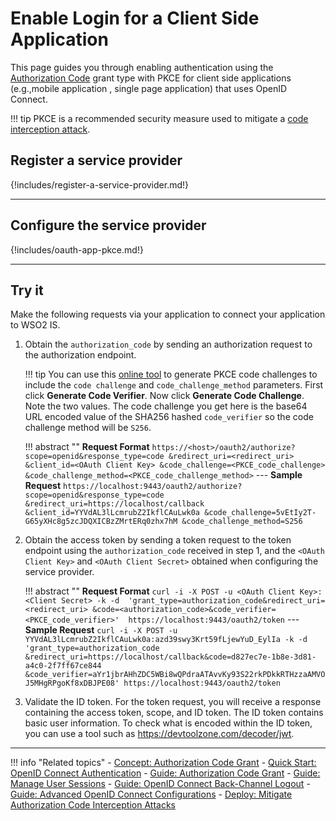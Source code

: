 # Enable Login for a Client Side Application

This page guides you through enabling authentication using the [Authorization Code]({{base_path}}/references/concepts/authorization/authorization-code-grant) 
grant type with PKCE for client side applications (e.g.,mobile application , single page application) that uses OpenID Connect. 

!!! tip
    PKCE is a recommended security measure used to mitigate a [code interception attack]({{base_path}}/deploy/mitigate-attacks/mitigate-authorization-code-interception-attacks/).

## Register a service provider

{!includes/register-a-service-provider.md!}

----

## Configure the service provider

{!includes/oauth-app-pkce.md!}

----

## Try it

Make the following requests via your application to connect your application to WSO2 IS. 

1. Obtain the `authorization_code` by sending an authorization request to the authorization endpoint. 

    !!! tip
        You can use this [online tool](https://tonyxu-io.github.io/pkce-generator/) to generate PKCE code challenges to include the `code challenge` and `code_challenge_method` parameters. 
        First click **Generate Code Verifier**. 
        Now click **Generate Code Challenge**.
        Note the two values. The code challenge you get here is the base64 URL encoded value of the SHA256 hashed `code_verifier` so the code challenge method will be `S256`.    
    
    !!! abstract ""
        **Request Format**
        ```
        https://<host>/oauth2/authorize?scope=openid&response_type=code
        &redirect_uri=<redirect_uri>
        &client_id=<OAuth Client Key>
        &code_challenge=<PKCE_code_challenge>
        &code_challenge_method=<PKCE_code_challenge_method>
        ```
        ---
        **Sample Request**
        ```
        https://localhost:9443/oauth2/authorize?scope=openid&response_type=code
        &redirect_uri=https://localhost/callback
        &client_id=YYVdAL3lLcmrubZ2IkflCAuLwk0a
        &code_challenge=5vEtIy2T-G65yXHc8g5zcJDQXICBzZMrtERq0zhx7hM
        &code_challenge_method=S256
        ```
    
2. Obtain the access token by sending a token request to the token endpoint using the `authorization_code` received in step 1, and the `<OAuth Client Key>` and `<OAuth Client Secret>` obtained when configuring the service provider.

    !!! abstract ""
        **Request Format**
        ```
        curl -i -X POST -u <OAuth Client Key>:<Client Secret> -k -d 
        'grant_type=authorization_code&redirect_uri=<redirect_uri>
        &code=<authorization_code>&code_verifier=<PKCE_code_verifier>' 
        https://localhost:9443/oauth2/token
        ```
        ---
        **Sample Request**
        ```
        curl -i -X POST -u YYVdAL3lLcmrubZ2IkflCAuLwk0a:azd39swy3Krt59fLjewYuD_EylIa -k -d 
        'grant_type=authorization_code
        &redirect_uri=https://localhost/callback&code=d827ec7e-1b8e-3d81-a4c0-2f7ff67ce844
        &code_verifier=aYr1jbrAHhZDC5WBi8wQPdraATAvvKy93S22rkPDkkRTHzzaAMVOJ5MHgRPgoKf8xDBJPE08'
        https://localhost:9443/oauth2/token
        ```

3. Validate the ID token. For the token request, you will receive a response containing the access token, scope, and ID token. The ID token contains basic user information. To check what is encoded within the ID token, you can use a tool such as <https://devtoolzone.com/decoder/jwt>.

----

!!! info "Related topics"
    - [Concept: Authorization Code Grant]({{base_path}}/references/concepts/authorization/authorization-code-grant)
    - [Quick Start: OpenID Connect Authentication]({{base_path}}/quick-starts/webapp-oidc-sample)
    - [Guide: Authorization Code Grant]({{base_path}}/access-delegation/authorization-code)
    - [Guide: Manage User Sessions]({{base_path}}/session-management-logout)
    - [Guide: OpenID Connect Back-Channel Logout]({{base_path}}/oidc-backchannel-logout)
    - [Guide: Advanced OpenID Connect Configurations]({{base_path}}/guides/login/oauth-app-config-advanced)
    - [Deploy: Mitigate Authorization Code Interception Attacks]({{base_path}}/deploy/mitigate-attacks/mitigate-authorization-code-interception-attacks/)    


